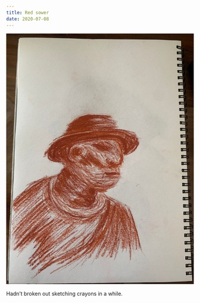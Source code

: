 ```yaml
---
title: Red sower
date: 2020-07-08
---
```


!['Red sower'](image/Sowerred.jpeg)

Hadn’t broken out sketching crayons in a while.
